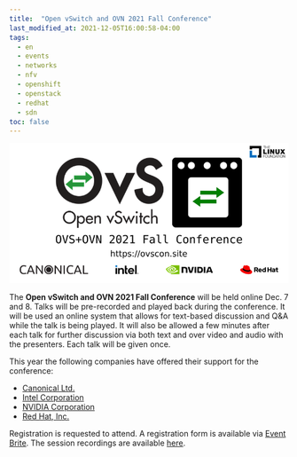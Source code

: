```yaml
---
title:  "Open vSwitch and OVN 2021 Fall Conference"
last_modified_at: 2021-12-05T16:00:58-04:00
tags:
  - en
  - events
  - networks
  - nfv
  - openshift
  - openstack
  - redhat
  - sdn
toc: false
---
```


[![](/assets/images/posts/2021-12-05-ovn21.png)](https://www.openvswitch.org/support/ovscon2021/)

The **Open vSwitch and OVN 2021 Fall Conference** will be held online Dec. 7 and 8. Talks will be pre-recorded and played back during the conference. It will be used an online system that allows for text-based discussion and Q&A while the talk is being played. It will also be allowed a few minutes after each talk for further discussion via both text and over video and audio with the presenters. Each talk will be given once.

This year the following companies have offered their support for the conference:
 - [Canonical Ltd.](https://canonical.com/)
 - [Intel Corporation](https://intel.com/)
 - [NVIDIA Corporation](https://www.nvidia.com/)
 - [Red Hat, Inc.](https://redhat.com/)

Registration is requested to attend. A registration form is available via [Event Brite](https://www.eventbrite.com/e/ovsovn-21-conference-registration-217640256867). The session recordings are available [here](https://www.youtube.com/playlist?list=PLaJlRa-xItwARDGAUp7lXviOgOhcRxSU-).